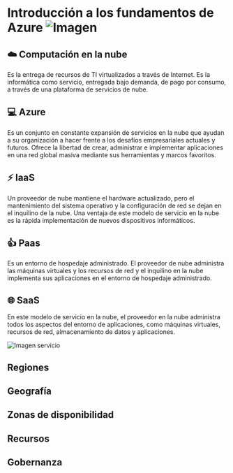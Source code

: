 # Introducción a los fundamentos de Azure   ![Imagen](https://ml41o2bbruns.i.optimole.com/ApzwI4Y-GA31yVDv/w:200/h:100/q:90/https://www.mayaccess.com.mx/wp-content/uploads/2019/06/azureCloud200.png)

## ☁️ Computación en la nube 
Es la entrega de recursos de TI virtualizados a través de Internet. Es la informática como servicio, entregada bajo demanda, de pago por consumo, a través de una plataforma de servicios de nube.

## 💻 Azure 
Es un conjunto en constante expansión de servicios en la nube que ayudan a su organización a hacer frente a los desafíos empresariales actuales y futuros. Ofrece la libertad de crear, administrar e implementar aplicaciones en una red global masiva mediante sus herramientas y marcos favoritos.

## ⚡ IaaS
 Un proveedor de nube mantiene el hardware actualizado, pero el mantenimiento del sistema operativo y la configuración de red se dejan en el inquilino de la nube. Una ventaja de este modelo de servicio en la nube es la rápida implementación de nuevos dispositivos informáticos.

## 👍  Paas
Es un entorno de hospedaje administrado. El proveedor de nube administra las máquinas virtuales y los recursos de red y el inquilino en la nube implementa sus aplicaciones en el entorno de hospedaje administrado. 

## 🌐 SaaS
En este modelo de servicio en la nube, el proveedor en la nube administra todos los aspectos del entorno de aplicaciones, como máquinas virtuales, recursos de red, almacenamiento de datos y aplicaciones.

![Imagen servicio](https://docs.microsoft.com/en-gb/learn/azure-fundamentals/intro-to-azure-fundamentals/media/iaas-paas-saas.png) 

## Regiones

## Geografía

## Zonas de disponibilidad

## Recursos

## Gobernanza
